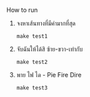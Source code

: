How to run

1. จงหาเส้นทางที่มีค่ามากที่สุด

    `make test1`

2. จับฉันให้ได้สิ ซ้าย-ขวา-เท่ากับ
    
    `make test2`

3. พาย ไฟ ได - Pie Fire Dire
    
    `make test3`
